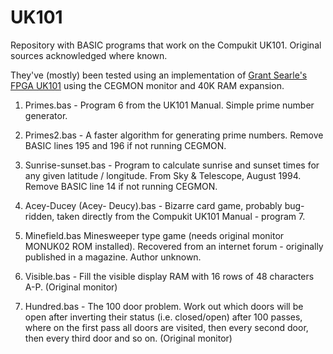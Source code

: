 # UK101

Repository with BASIC programs that work on the Compukit UK101. Original sources acknowledged where known.

They've (mostly) been tested using an implementation of <a href="http://searle.x10host.com/uk101FPGA/index.html">Grant Searle's FPGA UK101</a> using the CEGMON monitor and 40K RAM expansion.

1. Primes.bas - Program 6 from the UK101 Manual. Simple prime number generator.

2. Primes2.bas - A faster algorithm for generating prime numbers. Remove BASIC lines 195 and 196 if not running CEGMON.

3. Sunrise-sunset.bas - Program to calculate sunrise and sunset times for any given latitude / longitude. From Sky & Telescope, August 1994. 
Remove BASIC line 14 if not running CEGMON.

4. Acey-Ducey (Acey- Deucy).bas - Bizarre card game, probably bug-ridden, taken directly from the Compukit UK101 Manual - program 7.

5. Minefield.bas Minesweeper type game (needs original monitor MONUK02 ROM installed). Recovered from an internet forum - originally published in a magazine. Author unknown.

6. Visible.bas - Fill the visible display RAM with 16 rows of 48 characters A-P. (Original monitor)

7. Hundred.bas - The 100 door problem. Work out which doors will be open after inverting their status (i.e. closed/open) after 100 passes, where on the
                 first pass all doors are visited, then every second door, then every third door and so on. (Original monitor)
